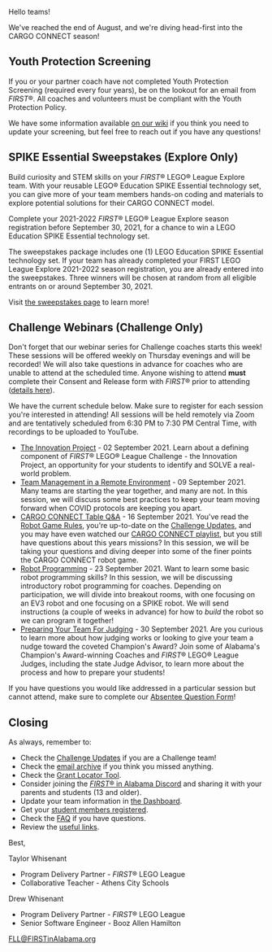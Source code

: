 Hello teams!

We've reached the end of August, and we're diving head-first into the CARGO CONNECT season!


## Youth Protection Screening

If you or your partner coach have not completed Youth Protection Screening (required every four years), be on the lookout for an email from *FIRST*&reg;. All coaches and volunteers must be compliant with the Youth Protection Policy.

We have some information available [on our wiki](https://github.com/drewwhis/alabama-first-lego-league/wiki/Complete-Youth-Protection-Policy-Screening) if you think you need to update your screening, but feel free to reach out if you have any questions!


## SPIKE Essential Sweepstakes (Explore Only)

Build curiosity and STEM skills on your *FIRST*&reg; LEGO&reg; League Explore team. With your reusable LEGO&reg; Education SPIKE Essential technology set, you can give more of your team members hands-on coding and materials to explore potential solutions for their CARGO CONNECT model.

Complete your 2021-2022 *FIRST*&reg; LEGO&reg; League Explore season registration before September 30, 2021, for a chance to win
a LEGO Education SPIKE Essential technology set.

The sweepstakes package includes one (1) LEGO Education SPIKE Essential technology set. If your team has already completed your FIRST LEGO League Explore 2021-2022 season registration, you are already entered into the sweepstakes. Three winners will be chosen at random from all eligible entrants on or around September 30, 2021.

Visit [the sweepstakes page](https://info.firstinspires.org/firstlegoleague-explore-2021-sweepstakes) to learn more!


## Challenge Webinars (Challenge Only)

Don't forget that our webinar series for Challenge coaches starts this week! These sessions will be offered weekly on Thursday evenings and will be recorded! We will also take questions in advance for coaches who are unable to attend at the scheduled time. Anyone wishing to attend **must** complete their Consent and Release form with *FIRST*&reg; prior to attending ([details here](https://github.com/drewwhis/alabama-first-lego-league/wiki/Complete-the-Consent-and-Release-Form)).

We have the current schedule below. Make sure to register for each session you're interested in attending! All sessions will be held remotely via Zoom and are tentatively scheduled from 6:30 PM to 7:30 PM Central Time, with recordings to be uploaded to YouTube.
- [The Innovation Project](https://www.eventbrite.com/e/168311551381) - 02 September 2021. Learn about a defining component of *FIRST*&reg; LEGO&reg; League Challenge - the Innovation Project, an opportunity for your students to identify and SOLVE a real-world problem.
- [Team Management in a Remote Environment](https://www.eventbrite.com/e/169023103653) - 09 September 2021. Many teams are starting the year together, and many are not. In this session, we will discuss some best practices to keep your team moving forward when COVID protocols are keeping you apart.
- [CARGO CONNECT Table Q&A](https://www.eventbrite.com/e/168444910261) - 16 September 2021. You've read the [Robot Game Rules](https://firstinspiresst01.blob.core.windows.net/first-forward/fll-challenge/fll-challenge-cargo-connect-robot-game-rulebook.pdf), you're up-to-date on the [Challenge Updates](https://firstinspiresst01.blob.core.windows.net/first-forward/fll-challenge/fll-challenge-cargo-connect-challenge-updates.pdf), and you may have even watched our [CARGO CONNECT playlist](https://www.youtube.com/watch?v=eE9UZNM0Oss&list=PLgAFQNEo9Gn9sJS5w91z1FvumnuAOneEa), but you still have questions about this years missions? In this session, we will be taking your questions and diving deeper into some of the finer points the CARGO CONNECT robot game.
- [Robot Programming](https://www.eventbrite.com/e/168467305245) - 23 September 2021. Want to learn some basic robot programming skills? In this session, we will be discussing introductory robot programming for coaches. Depending on participation, we will divide into breakout rooms, with one focusing on an EV3 robot and one focusing on a SPIKE robot. We will send instructions (a couple of weeks in advance) for how to *build* the robot so we can program it together!
- [Preparing Your Team For Judging](https://www.eventbrite.com/e/168632082097) - 30 September 2021. Are you curious to learn more about how judging works or looking to give your team a nudge toward the coveted Champion's Award? Join some of Alabama's Champion's Award-winning Coaches and *FIRST*&reg; LEGO&reg; League Judges, including the state Judge Advisor, to learn more about the process and how to prepare your students!

If you have questions you would like addressed in a particular session but cannot attend, make sure to complete our [Absentee Question Form](https://forms.gle/GtzrxepfzNgin5NS6)!


## Closing

As always, remember to:
- Check the [Challenge Updates](https://firstinspiresst01.blob.core.windows.net/first-forward/fll-challenge/fll-challenge-cargo-connect-challenge-updates.pdf) if you are a Challenge team!
- Check the [email archive](https://github.com/drewwhis/alabama-first-lego-league/tree/main/2021-2022/email-blasts) if you think you missed anything.
- Check the [Grant Locator Tool](https://www.firstinspires.org/robotics/team-grants).
- Consider joining the [*FIRST*&reg; in Alabama Discord](http://discord.gg/7eyJvm3) and sharing it with your parents and students (13 and older).
- Update your team information in [the Dashboard](https://my.firstinspires.org/Dashboard/).
- Get your [student members registered](https://www.firstinspires.org/resource-library/youth-registration-system).
- Check the [FAQ](https://github.com/drewwhis/alabama-first-lego-league/wiki/Frequently-Asked-Questions) if you have questions.
- Review the [useful links](https://github.com/drewwhis/alabama-first-lego-league/wiki/Useful-Links).

Best,

Taylor Whisenant
- Program Delivery Partner - *FIRST*&reg; LEGO League
- Collaborative Teacher - Athens City Schools

Drew Whisenant
- Program Delivery Partner - *FIRST*&reg; LEGO League
- Senior Software Engineer - Booz Allen Hamilton

FLL@FIRSTinAlabama.org